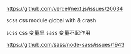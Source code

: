 https://github.com/vercel/next.js/issues/20034

scss css module global with & crash

scss css 变量里 sass 变量不起作用

https://github.com/sass/node-sass/issues/1943